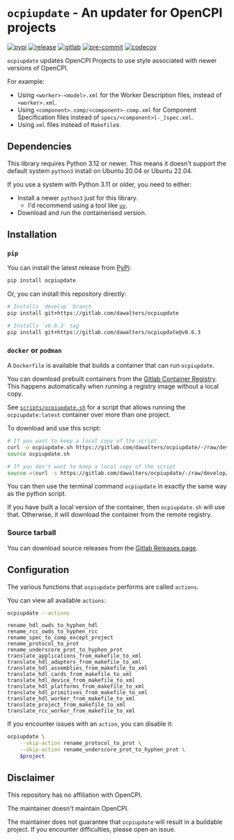 # `ocpiupdate` - An updater for OpenCPI projects

[![pypi](https://img.shields.io/pypi/v/ocpiupdate)](https://pypi.org/project/ocpiupdate/)
[![release](https://gitlab.com/dawalters/ocpiupdate/-/badges/release.svg)](https://gitlab.com/dawalters/ocpiupdate/-/releases)
[![gitlab](https://gitlab.com/dawalters/ocpiupdate/badges/develop/pipeline.svg)](https://gitlab.com/dawalters/ocpiupdate/-/pipelines?page=1&scope=all&ref=develop)
[![pre-commit](https://img.shields.io/badge/pre--commit-enabled-brightgreen?logo=pre-commit)](https://github.com/pre-commit/pre-commit)
[![codecov](https://codecov.io/gitlab/dawalters/ocpiupdate/branch/develop/graph/badge.svg)](https://codecov.io/gitlab/dawalters/ocpiupdate)

`ocpiupdate` updates OpenCPI Projects to use style associated with newer
versions of OpenCPI.

For example:

- Using `<worker>-<model>.xml` for the Worker Description files, instead of
  `<worker>.xml`.
- Using `<component>.comp/<component>-comp.xml` for Component Specification
  files instead of `specs/<component>[-_]spec.xml`.
- Using `xml` files instead of `Makefile`s.

## Dependencies

This library requires Python 3.12 or newer. This means it doesn't support the
default system `python3` install on Ubuntu 20.04 or Ubuntu 22.04.

If you use a system with Python 3.11 or older, you need to either:

- Install a newer `python3` just for this library.
    - I'd recommend using a tool like [`uv`](https://docs.astral.sh/uv).
- Download and run the containerised version.

## Installation

### `pip`

You can install the latest release from [PyPi](https://pypi.org/project/ocpiupdate):

```bash
pip install ocpiupdate
```

Or, you can install this repository directly:

```bash
# Installs `develop` branch
pip install git+https://gitlab.com/dawalters/ocpiupdate

# Installs `v0.6.3` tag
pip install git+https://gitlab.com/dawalters/ocpiupdate@v0.6.3
```

### `docker` or `podman`

A `Dockerfile` is available that builds a container that can run `ocpiupdate`.

You can download prebuilt containers from the
[Gitlab Container Registry](https://gitlab.com/dawalters/ocpiupdate/container_registry).
This happens automatically when running a registry image without a local copy.

See [`scripts/ocpiupdate.sh`](https://gitlab.com/dawalters/ocpiupdate/-/tree/develop/scripts/ocpiupdate.sh)
for a script that allows running the `ocpiupdate:latest` container over more
than one project.

To download and use this script:

```bash
# If you want to keep a local copy of the script
curl -o ocpiupdate.sh https://gitlab.com/dawalters/ocpiupdate/-/raw/develop/scripts/ocpiupdate.sh
source ocpiupdate.sh

# If you don't want to keep a local copy of the script
source <(curl -s https://gitlab.com/dawalters/ocpiupdate/-/raw/develop/scripts/ocpiupdate.sh)
```

You can then use the terminal command `ocpiupdate` in exactly the same way as
the python script.

If you have built a local version of the container, then `ocpiupdate.sh` will
use that. Otherwise, it will download the container from the remote registry.

### Source tarball

You can download source releases from the
[Gitlab Releases page](https://gitlab.com/dawalters/ocpiupdate/-/releases).

## Configuration

The various functions that `ocpiupdate` performs are called `actions`.

You can view all available `actions`:

```bash
ocpiupdate --actions
```

```console
rename_hdl_owds_to_hyphen_hdl
rename_rcc_owds_to_hyphen_rcc
rename_spec_to_comp_except_project
rename_protocol_to_prot
rename_underscore_prot_to_hyphen_prot
translate_applications_from_makefile_to_xml
translate_hdl_adapters_from_makefile_to_xml
translate_hdl_assemblies_from_makefile_to_xml
translate_hdl_cards_from_makefile_to_xml
translate_hdl_device_from_makefile_to_xml
translate_hdl_platforms_from_makefile_to_xml
translate_hdl_primitives_from_makefile_to_xml
translate_hdl_worker_from_makefile_to_xml
translate_project_from_makefile_to_xml
translate_rcc_worker_from_makefile_to_xml
```

If you encounter issues with an `action`, you can disable it:

```bash
ocpiupdate \
    --skip-action rename_protocol_to_prot \
    --skip-action rename_underscore_prot_to_hyphen_prot \
    $project
```

## Disclaimer

This repository has no affiliation with OpenCPI.

The maintainer doesn't maintain OpenCPI.

The maintainer does not guarantee that `ocpiupdate` will result in a buildable
project. If you encounter difficulties, please open an issue.
